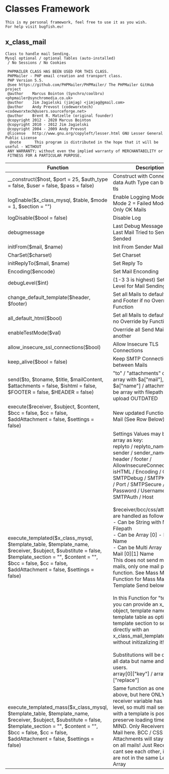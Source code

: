 # Classes Framework
	This is my personal framework, feel free to use it as you wish.  
	For help visit bugfish.eu!
	
	
## x_class_mail
	Class to handle mail Sending.
	Mysql optional / optional Tables (auto-installed)
	 / No Sessions / No Cookies

	 PHPMAILER CLASS HAS BEEN USED FOR THIS CLASS.
	 PHPMailer - PHP email creation and transport class.
	 PHP Version 5.5.
	 @see https://github.com/PHPMailer/PHPMailer/ The PHPMailer GitHub project
	 @author    Marcus Bointon (Synchro/coolbru) <phpmailer@synchromedia.co.uk>
	 @author    Jim Jagielski (jimjag) <jimjag@gmail.com>
	 @author    Andy Prevost (codeworxtech) <codeworxtech@users.sourceforge.net>
	 @author    Brent R. Matzelle (original founder)
	 @copyright 2012 - 2020 Marcus Bointon
	 @copyright 2010 - 2012 Jim Jagielski
	 @copyright 2004 - 2009 Andy Prevost
	 @license   http://www.gnu.org/copyleft/lesser.html GNU Lesser General Public License
	  @note      This program is distributed in the hope that it will be useful - WITHOUT
	 ANY WARRANTY; without even the implied warranty of MERCHANTABILITY or
	 FITNESS FOR A PARTICULAR PURPOSE.
	
|Function|Description|
| --|-- |
| __construct($host, $port = 25, $auth_type = false, $user = false, $pass = false) | Construct with Connection data Auth Type can be ssl or tls|
|logEnable($x_class_mysql, $table, $mode = 1, $section = "") |Enable Logging Mode 1  = ALL Mode 2 = Failed Mode 3 = Only OK Mails|
|logDisable($bool = false)| Disable Log |
| debugmessage	|Last Debug Message From Last Mail Tried to Send or Sended|
|initFrom($mail, $name)| Init From Sender Mail |			
|CharSet($charset) | Set Charset|
|initReplyTo($mail, $name) |Set Reply To|
|Encoding($encode) | Set Mail Enconding|
|debugLevel($int) |(1-3 3 is highest) Set Debug Level for Mail Sending|
|change_default_template($header, $footer) | Set all Mails to default Header and Footer if no Override by Function|
|all_default_html($bool) | Set all Mails to default HTML if no Override by Function|
|enableTestMode($val) | Override all Send Mails to another|
|allow_insecure_ssl_connections($bool) | Allow Insecure TLS Connections|
|keep_alive($bool = false) | Keep SMTP Connection Alive between Mails|
|send($to, $toname, $title, $mailContent, $attachments = false, $ishtml = false, $FOOTER = false, $HEADER = false)	|"to" / "attachments" can be array with $a["mail"], $a["name"] / attachments can be array with filepath for upload OUTDATED|
|execute($receiver, $subject, $content, $bcc = false, $cc = false, $addAttachment = false, $settings = false)| New updated Function to send Mail (See Row Below)|
|execute_templated($x_class_mysql, $template_table, $template_name, $receiver, $subject, $substitute = false, $template_section = "", $content = "", $bcc = false, $cc = false, $addAttachment = false, $settings = false)| Settings Values may be in array as key: <br />replyto  / replyto_name / sender  / sender_name  / header  / footer  / AllowInsecureConnection / isHTML  /  Encoding  / CharSet  /  SMTPDebug / SMTPKeepAlive / Port  /  SMTPSecure / Password / Username / SMTPAuth / Host <br /> <br />$receiver/bcc/css/attachments are handled as follow: <br /> - Can be String with Mail / Filepath <br /> - Can be Array [0] - Mail [1] - Name <br />- Can be Multi Array  [0][0] Mail [0][1] Name<br />This does not send multiple mails, only one mail per function. See Mass Mail Function for Mass Mail Template Send below.<br /><br />In this Function for "templated" you can provide an x_mysql object, template name and template table as optional template section to send a mail directly with an x_class_mail_template object without initizalizing it!<br /><br /> Substitutions will be done on all data but name and Mail of users.<br />array[0]["key"] / array[0]["replace"] <br />|
|execute_templated_mass($x_class_mysql, $template_table, $template_name, $receiver, $subject, $substitute = false, $template_section = "", $content = "", $bcc = false, $cc = false, $addAttachment = false, $settings = false)| Same function as one row above, but here ONLY the receiver variable has one more level, so multi mail sending with a template is possible to preserve loading time. KEEP IN MIND. Only Receivers are Multi Mail here. BCC / CSS / Attachments will stay the same on all mails! Just Receivers cant see each other, its they are not in the same Level 0 Array